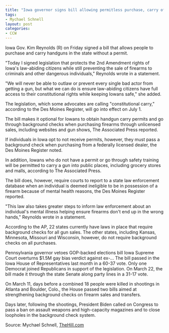 ```yaml
---
title: "Iowa governor signs bill allowing permitless purchase, carry of handguns"
tags:
- Mychael Schnell
layout: post
categories:
- CCW
---
```


Iowa Gov. Kim Reynolds (R) on Friday signed a bill that allows people to purchase and carry handguns in the state without a permit.

"Today I signed legislation that protects the 2nd Amendment rights of Iowa's law-abiding citizens while still preventing the sale of firearms to criminals and other dangerous individuals," Reynolds wrote in a statement.

"We will never be able to outlaw or prevent every single bad actor from getting a gun, but what we can do is ensure law-abiding citizens have full access to their constitutional rights while keeping Iowans safe," she added.

The legislation, which some advocates are calling "constitutional carry," according to the Des Moines Register, will go into effect on July 1.

The bill makes it optional for Iowans to obtain handgun carry permits and go through background checks when purchasing firearms through unlicensed sales, including websites and gun shows, The Associated Press reported.

If individuals in Iowa opt to not receive permits, however, they must pass a background check when purchasing from a federally licensed dealer, the Des Moines Register noted.

In addition, Iowans who do not have a permit or go through safety training will be permitted to carry a gun into public places, including grocery stores and malls, according to The Associated Press.

The bill does, however, require courts to report to a state law enforcement database when an individual is deemed ineligible to be in possession of a firearm because of mental health reasons, the Des Moines Register reported.

"This law also takes greater steps to inform law enforcement about an individual's mental illness helping ensure firearms don't end up in the wrong hands," Reynolds wrote in a statement.

According to the AP, 22 states currently have laws in place that require background checks for all gun sales. The other states, including Kansas, Minnesota, Missouri and Wisconsin, however, do not require background checks on all purchases.

Pennsylvania governor vetoes GOP-backed elections bill
Iowa Supreme Court overturns $1.5M gay bias verdict against ex-...
The bill passed in the Iowa House of Representatives last month in a 60-37 vote. Only one Democrat joined Republicans in support of the legislation. On March 22, the bill made it through the state Senate along party lines in a 31-17 vote.

On March 11, days before a combined 18 people were killed in shootings in Atlanta and Boulder, Colo., the House passed two bills aimed at strengthening background checks on firearm sales and transfers.

Days later, following the shootings, President Biden called on Congress to pass a ban on assault weapons and high-capacity magazines and to close loopholes in the background check system.

Source: Mychael Schnell, [TheHill.com](https://thehill.com/homenews/state-watch/546399-iowa-governor-signs-bill-allowing-permitless-purchase-carry-of-handguns)
